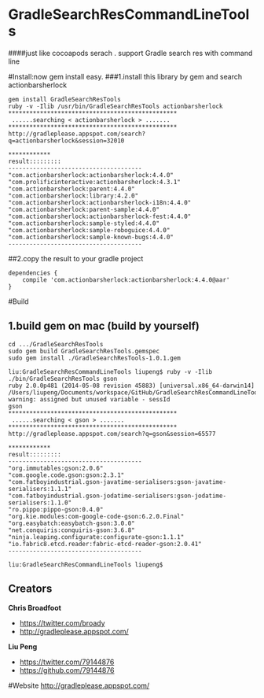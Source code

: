 # GradleSearchResCommandLineTools 

####just like cocoapods serach . support Gradle search res with command line

#Install:now gem install easy.
###1.install this library by gem and search actionbarsherlock
 
```
gem install GradleSearchResTools
ruby -v -Ilib /usr/bin/GradleSearchResTools actionbarsherlock
************************************************
 ......searching < actionbarsherlock > .......
************************************************
http://gradleplease.appspot.com/search?q=actionbarsherlock&session=32010

************
result:::::::::
--------------------------------------
"com.actionbarsherlock:actionbarsherlock:4.4.0"
"com.prolificinteractive:actionbarsherlock:4.3.1"
"com.actionbarsherlock:parent:4.4.0"
"com.actionbarsherlock:library:4.2.0"
"com.actionbarsherlock:actionbarsherlock-i18n:4.4.0"
"com.actionbarsherlock:parent-sample:4.4.0"
"com.actionbarsherlock:actionbarsherlock-fest:4.4.0"
"com.actionbarsherlock:sample-styled:4.4.0"
"com.actionbarsherlock:sample-roboguice:4.4.0"
"com.actionbarsherlock:sample-known-bugs:4.4.0"
--------------------------------------
```

##2.copy the result to your gradle project 

```
dependencies {
    compile 'com.actionbarsherlock:actionbarsherlock:4.4.0@aar'
}

```
#Build

## 1.build gem on mac (build by yourself)

```
cd .../GradleSearchResTools
sudo gem build GradleSearchResTools.gemspec 
sudo gem install ./GradleSearchResTools-1.0.1.gem

liu:GradleSearchResCommandLineTools liupeng$ ruby -v -Ilib ./bin/GradleSearchResTools gson
ruby 2.0.0p481 (2014-05-08 revision 45883) [universal.x86_64-darwin14]
/Users/liupeng/Documents/workspace/GitHub/GradleSearchResCommandLineTools/lib/search.rb:15: warning: assigned but unused variable - sessId
gson
************************************************
 ......searching < gson > .......
************************************************
http://gradleplease.appspot.com/search?q=gson&session=65577

************
result:::::::::
--------------------------------------
"org.immutables:gson:2.0.6"
"com.google.code.gson:gson:2.3.1"
"com.fatboyindustrial.gson-javatime-serialisers:gson-javatime-serialisers:1.1.1"
"com.fatboyindustrial.gson-jodatime-serialisers:gson-jodatime-serialisers:1.1.0"
"ro.pippo:pippo-gson:0.4.0"
"org.kie.modules:com-google-code-gson:6.2.0.Final"
"org.easybatch:easybatch-gson:3.0.0"
"net.conquiris:conquiris-gson:3.6.8"
"ninja.leaping.configurate:configurate-gson:1.1.1"
"io.fabric8.etcd.reader:fabric-etcd-reader-gson:2.0.41"
--------------------------------------

liu:GradleSearchResCommandLineTools liupeng$ 

```

## Creators

**Chris Broadfoot**

- <https://twitter.com/broady>
- <http://gradleplease.appspot.com/>

**Liu Peng**

- <https://twitter.com/79144876>
- <https://github.com/79144876>


#Website
    http://gradleplease.appspot.com/